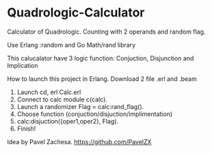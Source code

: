# Quadrologic-Calculator
Calculator of Quadrologic. Counting with 2 operands and random flag. 

Use Erlang :random and Go Math/rand library

This calucalator have 3 logic function:
Conjuction, Disjunction and Implication 

How to launch this project in Erlang.
Download 2 file .erl and .beam

1. Launch cd, erl Calc.erl
2. Connect to calc module c(calc).
3. Launch a randomizer Flag = calc:rand_flag().
4. Choose function (conjuction/disjuction/implimentation)
5. calc:disjuction({oper1,oper2}, Flag).
6. Finish! 

Idea by Pavel Zachesa. https://github.com/PavelZX
